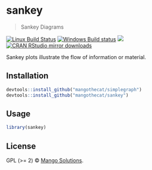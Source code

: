 


# sankey

> Sankey Diagrams

[![Linux Build Status](https://travis-ci.org/MangoTheCat/sankey.svg?branch=master)](https://travis-ci.org/MangoTheCat/sankey)
[![Windows Build status](https://ci.appveyor.com/api/projects/status/github/MangoTheCat/sankey?svg=true)](https://ci.appveyor.com/project/gaborcsardi/sankey)
[![](http://www.r-pkg.org/badges/version/sankey)](http://www.r-pkg.org/pkg/sankey)
[![CRAN RStudio mirror downloads](http://cranlogs.r-pkg.org/badges/sankey)](http://www.r-pkg.org/pkg/sankey)


Sankey plots illustrate the flow of information or material.

## Installation


```r
devtools::install_github("mangothecat/simplegraph")
devtools::install_github("mangothecat/sankey")
```

## Usage


```r
library(sankey)
```

## License

GPL (>= 2) © [Mango Solutions](https://github.com/mangothecat).
